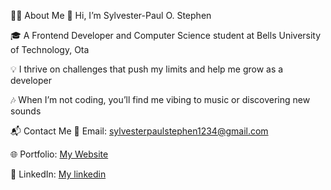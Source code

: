 👨‍💻 About Me
👋 Hi, I’m Sylvester-Paul O. Stephen

🎓 A Frontend Developer and Computer Science student at Bells University of Technology, Ota

💡 I thrive on challenges that push my limits and help me grow as a developer

🎶 When I’m not coding, you’ll find me vibing to music or discovering new sounds

📬 Contact Me
📧 Email: sylvesterpaulstephen1234@gmail.com

🌐 Portfolio: [My Website](https://stephen-paul.vercel.app/)

💼 LinkedIn: [My linkedin](https://www.linkedin.com/in/osesojeh-sylvester-paul-2bb872286/)

